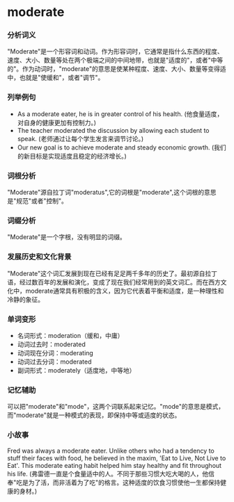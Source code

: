 # moderate

### 分析词义

  

"Moderate"是一个形容词和动词。作为形容词时，它通常是指什么东西的程度、速度、大小、数量等处在两个极端之间的中间地带，也就是"适度的"，或者"中等的"。作为动词时，"moderate"的意思是使某种程度、速度、大小、数量等变得适中，也就是"使缓和"，或者"调节"。

  

### 列举例句

  

*   As a moderate eater, he is in greater control of his health. (他食量适度，对自身的健康更加有控制力。)
*   The teacher moderated the discussion by allowing each student to speak. (老师通过让每个学生发言来调节讨论。)
*   Our new goal is to achieve moderate and steady economic growth. (我们的新目标是实现适度且稳定的经济增长。)

  

### 词根分析

  

"Moderate"源自拉丁词"moderatus",它的词根是"moderate",这个词根的意思是"规范"或者"控制"。

  

### 词缀分析

  

"Moderate"是一个字根，没有明显的词缀。

  

### 发展历史和文化背景

  

"Moderate"这个词汇发展到现在已经有足足两千多年的历史了。最初源自拉丁语，经过数百年的发展和演化，变成了现在我们经常用到的英文词汇。而在西方文化中，moderate通常具有积极的含义，因为它代表着平衡和适度，是一种理性和冷静的象征。

  

### 单词变形

  

*   名词形式：moderation（缓和，中庸）
*   动词过去时：moderated
*   动词现在分词：moderating
*   动词过去分词：moderated
*   副词形式：moderately（适度地，中等地）

  

### 记忆辅助

  

可以把"moderate"和"mode"，这两个词联系起来记忆。"mode"的意思是模式，而"moderate"就是一种模式的表现，即保持中等或适度的状态。

  

### 小故事

  

Fred was always a moderate eater. Unlike others who had a tendency to stuff their faces with food, he believed in the maxim, 'Eat to Live, Not Live to Eat'. This moderate eating habit helped him stay healthy and fit throughout his life. (弗雷德一直是个食量适中的人。不同于那些习惯大吃大喝的人，他信奉"吃是为了活，而非活着为了吃"的格言。这种适度的饮食习惯使他一生都保持健康的身材。)
